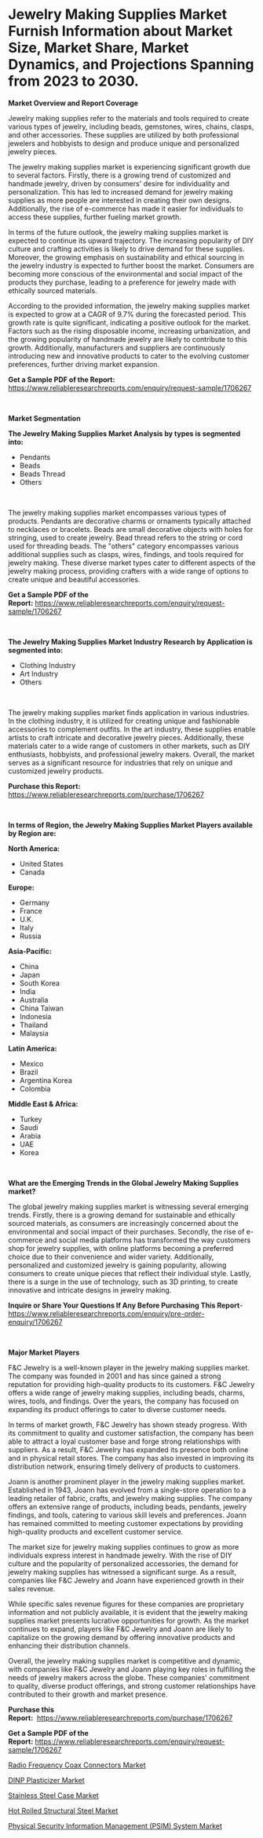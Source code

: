 <p><h1>Jewelry Making Supplies Market Furnish Information about Market Size, Market Share, Market Dynamics, and Projections Spanning from 2023 to 2030.</h1></p><p><strong>Market Overview and Report Coverage</strong></p>
<p><p>Jewelry making supplies refer to the materials and tools required to create various types of jewelry, including beads, gemstones, wires, chains, clasps, and other accessories. These supplies are utilized by both professional jewelers and hobbyists to design and produce unique and personalized jewelry pieces.</p><p>The jewelry making supplies market is experiencing significant growth due to several factors. Firstly, there is a growing trend of customized and handmade jewelry, driven by consumers' desire for individuality and personalization. This has led to increased demand for jewelry making supplies as more people are interested in creating their own designs. Additionally, the rise of e-commerce has made it easier for individuals to access these supplies, further fueling market growth.</p><p>In terms of the future outlook, the jewelry making supplies market is expected to continue its upward trajectory. The increasing popularity of DIY culture and crafting activities is likely to drive demand for these supplies. Moreover, the growing emphasis on sustainability and ethical sourcing in the jewelry industry is expected to further boost the market. Consumers are becoming more conscious of the environmental and social impact of the products they purchase, leading to a preference for jewelry made with ethically sourced materials.</p><p>According to the provided information, the jewelry making supplies market is expected to grow at a CAGR of 9.7% during the forecasted period. This growth rate is quite significant, indicating a positive outlook for the market. Factors such as the rising disposable income, increasing urbanization, and the growing popularity of handmade jewelry are likely to contribute to this growth. Additionally, manufacturers and suppliers are continuously introducing new and innovative products to cater to the evolving customer preferences, further driving market expansion.</p></p>
<p><strong>Get a Sample PDF of the Report:</strong> <a href="https://www.reliableresearchreports.com/enquiry/request-sample/1706267">https://www.reliableresearchreports.com/enquiry/request-sample/1706267</a></p>
<p>&nbsp;</p>
<p><strong>Market Segmentation</strong></p>
<p><strong>The Jewelry Making Supplies Market Analysis by types is segmented into:</strong></p>
<p><ul><li>Pendants</li><li>Beads</li><li>Beads Thread</li><li>Others</li></ul></p>
<p>&nbsp;</p>
<p><p>The jewelry making supplies market encompasses various types of products. Pendants are decorative charms or ornaments typically attached to necklaces or bracelets. Beads are small decorative objects with holes for stringing, used to create jewelry. Bead thread refers to the string or cord used for threading beads. The "others" category encompasses various additional supplies such as clasps, wires, findings, and tools required for jewelry making. These diverse market types cater to different aspects of the jewelry making process, providing crafters with a wide range of options to create unique and beautiful accessories.</p></p>
<p><strong>Get a Sample PDF of the Report:</strong>&nbsp;<a href="https://www.reliableresearchreports.com/enquiry/request-sample/1706267">https://www.reliableresearchreports.com/enquiry/request-sample/1706267</a></p>
<p>&nbsp;</p>
<p><strong>The Jewelry Making Supplies Market Industry Research by Application is segmented into:</strong></p>
<p><ul><li>Clothing Industry</li><li>Art Industry</li><li>Others</li></ul></p>
<p>&nbsp;</p>
<p><p>The jewelry making supplies market finds application in various industries. In the clothing industry, it is utilized for creating unique and fashionable accessories to complement outfits. In the art industry, these supplies enable artists to craft intricate and decorative jewelry pieces. Additionally, these materials cater to a wide range of customers in other markets, such as DIY enthusiasts, hobbyists, and professional jewelry makers. Overall, the market serves as a significant resource for industries that rely on unique and customized jewelry products.</p></p>
<p><strong>Purchase this Report:</strong>&nbsp; <a href="https://www.reliableresearchreports.com/purchase/1706267">https://www.reliableresearchreports.com/purchase/1706267</a></p>
<p>&nbsp;</p>
<p><strong>In terms of Region, the Jewelry Making Supplies Market Players available by Region are:</strong></p>
<p>
    <p> <strong> North America: </strong>
        <ul>
            <li>United States</li>
            <li>Canada</li>
        </ul>
        </p> 
    <p> <strong> Europe: </strong>
        <ul>
            <li>Germany</li>
            <li>France</li>
            <li>U.K.</li>
            <li>Italy</li>
            <li>Russia</li>
        </ul>
        </p> 
    <p> <strong> Asia-Pacific: </strong>
        <ul>
            <li>China</li>
            <li>Japan</li>
            <li>South Korea</li>
            <li>India</li>
            <li>Australia</li>
            <li>China Taiwan</li>
            <li>Indonesia</li>
            <li>Thailand</li>
            <li>Malaysia</li>
        </ul>
        </p> 
    <p> <strong> Latin America: </strong>
        <ul>
            <li>Mexico</li>
            <li>Brazil</li>
            <li>Argentina Korea</li>
            <li>Colombia</li>
        </ul>
        </p> 
    <p> <strong> Middle East & Africa: </strong>
        <ul>
            <li>Turkey</li>
            <li>Saudi</li>
            <li>Arabia</li>
            <li>UAE</li>
            <li>Korea</li>
        </ul>
    </p>
    </p>
<p>&nbsp;</p>
<p><strong>What are the Emerging Trends in the Global Jewelry Making Supplies market?</strong></p>
<p><p>The global jewelry making supplies market is witnessing several emerging trends. Firstly, there is a growing demand for sustainable and ethically sourced materials, as consumers are increasingly concerned about the environmental and social impact of their purchases. Secondly, the rise of e-commerce and social media platforms has transformed the way customers shop for jewelry supplies, with online platforms becoming a preferred choice due to their convenience and wider variety. Additionally, personalized and customized jewelry is gaining popularity, allowing consumers to create unique pieces that reflect their individual style. Lastly, there is a surge in the use of technology, such as 3D printing, to create innovative and intricate designs in jewelry making.</p></p>
<p><strong>Inquire or Share Your Questions If Any Before Purchasing This Report</strong>- <a href="https://www.reliableresearchreports.com/enquiry/pre-order-enquiry/1706267">https://www.reliableresearchreports.com/enquiry/pre-order-enquiry/1706267</a></p>
<p>&nbsp;</p>
<p><strong>Major Market Players</strong></p>
<p><p>F&C Jewelry is a well-known player in the jewelry making supplies market. The company was founded in 2001 and has since gained a strong reputation for providing high-quality products to its customers. F&C Jewelry offers a wide range of jewelry making supplies, including beads, charms, wires, tools, and findings. Over the years, the company has focused on expanding its product offerings to cater to diverse customer needs.</p><p>In terms of market growth, F&C Jewelry has shown steady progress. With its commitment to quality and customer satisfaction, the company has been able to attract a loyal customer base and forge strong relationships with suppliers. As a result, F&C Jewelry has expanded its presence both online and in physical retail stores. The company has also invested in improving its distribution network, ensuring timely delivery of products to customers.</p><p>Joann is another prominent player in the jewelry making supplies market. Established in 1943, Joann has evolved from a single-store operation to a leading retailer of fabric, crafts, and jewelry making supplies. The company offers an extensive range of products, including beads, pendants, jewelry findings, and tools, catering to various skill levels and preferences. Joann has remained committed to meeting customer expectations by providing high-quality products and excellent customer service.</p><p>The market size for jewelry making supplies continues to grow as more individuals express interest in handmade jewelry. With the rise of DIY culture and the popularity of personalized accessories, the demand for jewelry making supplies has witnessed a significant surge. As a result, companies like F&C Jewelry and Joann have experienced growth in their sales revenue.</p><p>While specific sales revenue figures for these companies are proprietary information and not publicly available, it is evident that the jewelry making supplies market presents lucrative opportunities for growth. As the market continues to expand, players like F&C Jewelry and Joann are likely to capitalize on the growing demand by offering innovative products and enhancing their distribution channels.</p><p>Overall, the jewelry making supplies market is competitive and dynamic, with companies like F&C Jewelry and Joann playing key roles in fulfilling the needs of jewelry makers across the globe. These companies' commitment to quality, diverse product offerings, and strong customer relationships have contributed to their growth and market presence.</p></p>
<p><strong>Purchase this Report:</strong>&nbsp;&nbsp;<a href="https://www.reliableresearchreports.com/purchase/1706267">https://www.reliableresearchreports.com/purchase/1706267</a></p>
<p></p>
<p><strong>Get a Sample PDF of the Report:</strong>&nbsp;<a href="https://www.reliableresearchreports.com/enquiry/request-sample/1706267">https://www.reliableresearchreports.com/enquiry/request-sample/1706267</a></p>
<p><p><a href="https://medium.com/@elzaziemann1943/radio-frequency-coax-connectors-market-insights-into-market-cagr-market-trends-and-growth-915d32942901">Radio Frequency Coax Connectors Market</a></p><p><a href="https://github.com/sndrkn/Market-Research-Report-List-1/blob/main/dinp-plasticizer-market.md">DINP Plasticizer Market</a></p><p><a href="https://www.linkedin.com/pulse/stainless-steel-case-market-size-growth-forecast-from-2023-kdpne/">Stainless Steel Case Market</a></p><p><a href="https://www.linkedin.com/pulse/hot-rolled-structural-steel-market-research-report-rvsoe/">Hot Rolled Structural Steel Market</a></p><p><a href="https://medium.com/@soledadhane827/physical-security-information-management-psim-system-market-competitive-analysis-market-trends-1be059b2daa6">Physical Security Information Management (PSIM) System Market</a></p></p>